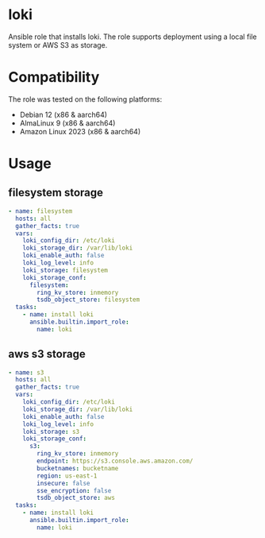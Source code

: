 # loki

Ansible role that installs loki. The role supports deployment using a local file system or AWS S3 as storage.

# Compatibility
The role was tested on the following platforms:
- Debian 12 (x86 & aarch64)
- AlmaLinux 9 (x86 & aarch64)
- Amazon Linux 2023 (x86 & aarch64)

# Usage

## filesystem storage
```yaml
- name: filesystem
  hosts: all
  gather_facts: true
  vars:
    loki_config_dir: /etc/loki
    loki_storage_dir: /var/lib/loki
    loki_enable_auth: false
    loki_log_level: info
    loki_storage: filesystem
    loki_storage_conf:
      filesystem:
        ring_kv_store: inmemory
        tsdb_object_store: filesystem
  tasks:
    - name: install loki
      ansible.builtin.import_role:
        name: loki
```

## aws s3 storage
```yaml
- name: s3
  hosts: all
  gather_facts: true
  vars:
    loki_config_dir: /etc/loki
    loki_storage_dir: /var/lib/loki
    loki_enable_auth: false
    loki_log_level: info
    loki_storage: s3
    loki_storage_conf:
      s3:
        ring_kv_store: inmemory
        endpoint: https://s3.console.aws.amazon.com/
        bucketnames: bucketname
        region: us-east-1
        insecure: false
        sse_encryption: false
        tsdb_object_store: aws
  tasks:
    - name: install loki
      ansible.builtin.import_role:
        name: loki
```
